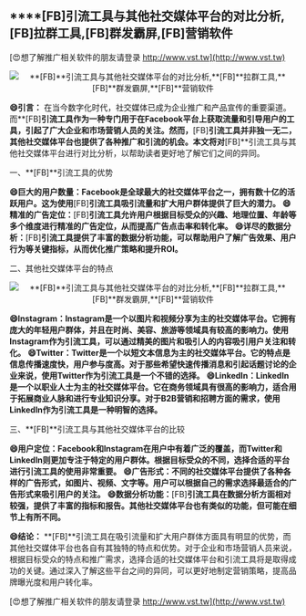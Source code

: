 ## ****[FB]**引流工具与其他社交媒体平台的对比分析,**[FB]**拉群工具,**[FB]**群发霸屏,**[FB]**营销软件**

[😍想了解推广相关软件的朋友请登录 http://www.vst.tw](http://www.vst.tw)

 <center><img src="https://vst.tw/MP4/tuiguang/png/1.png" alt="**[FB]**引流工具与其他社交媒体平台的对比分析,**[FB]**拉群工具,**[FB]**群发霸屏,**[FB]**营销软件"></center>

**😄引言：**
在当今数字化时代，社交媒体已成为企业推广和产品宣传的重要渠道。而**[FB]**引流工具作为一种专门用于在Facebook平台上获取流量和引导用户的工具，引起了广大企业和市场营销人员的关注。然而，**[FB]**引流工具并非独一无二，其他社交媒体平台也提供了各种推广和引流的机会。本文将对**[FB]**引流工具与其他社交媒体平台进行对比分析，以帮助读者更好地了解它们之间的异同。

一、**[FB]**引流工具的优势

**😄巨大的用户数量：Facebook是全球最大的社交媒体平台之一，拥有数十亿的活跃用户。这为使用**[FB]**引流工具吸引流量和扩大用户群体提供了巨大的潜力。**
**😄精准的广告定位：**[FB]**引流工具允许用户根据目标受众的兴趣、地理位置、年龄等多个维度进行精准的广告定位，从而提高广告点击率和转化率。**
**😄详尽的数据分析：**[FB]**引流工具提供了丰富的数据分析功能，可以帮助用户了解广告效果、用户行为等关键指标，从而优化推广策略和提升ROI。**

二、其他社交媒体平台的特点

 <center><img src="https://vst.tw/MP4/tuiguang/png/0.png" alt="**[FB]**引流工具与其他社交媒体平台的对比分析,**[FB]**拉群工具,**[FB]**群发霸屏,**[FB]**营销软件"></center>

**😄Instagram：Instagram是一个以图片和视频分享为主的社交媒体平台。它拥有庞大的年轻用户群体，并且在时尚、美容、旅游等领域具有较高的影响力。使用Instagram作为引流工具，可以通过精美的图片和吸引人的内容吸引用户关注和转化。**
**😄Twitter：Twitter是一个以短文本信息为主的社交媒体平台。它的特点是信息传播速度快，用户参与度高。对于那些希望快速传播消息和引起话题讨论的企业来说，使用Twitter作为引流工具是一个不错的选择。**
**😄LinkedIn：LinkedIn是一个以职业人士为主的社交媒体平台。它在商务领域具有很高的影响力，适合用于拓展商业人脉和进行专业知识分享。对于B2B营销和招聘方面的需求，使用LinkedIn作为引流工具是一种明智的选择。**

三、**[FB]**引流工具与其他社交媒体平台的比较

**😄用户定位：Facebook和Instagram在用户中有着广泛的覆盖，而Twitter和LinkedIn则更加专注于特定的用户群体。根据目标受众的不同，选择合适的平台进行引流工具的使用非常重要。**
**😄广告形式：不同的社交媒体平台提供了各种各样的广告形式，如图片、视频、文字等。用户可以根据自己的需求选择最适合的广告形式来吸引用户的关注。**
**😄数据分析功能：**[FB]**引流工具在数据分析方面相对较强，提供了丰富的指标和报告。其他社交媒体平台也有类似的功能，但可能在细节上有所不同。**

**😄结论：**
**[FB]**引流工具在吸引流量和扩大用户群体方面具有明显的优势，而其他社交媒体平台也各自有其独特的特点和优势。对于企业和市场营销人员来说，根据目标受众的特点和推广需求，选择合适的社交媒体平台和引流工具将是取得成功的关键。通过深入了解这些平台之间的异同，可以更好地制定营销策略，提高品牌曝光度和用户转化率。

[😍想了解推广相关软件的朋友请登录 http://www.vst.tw](http://www.vst.tw)



